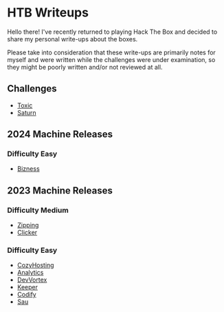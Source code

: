 # HTB Writeups

Hello there! I've recently returned to playing Hack The Box and decided to share my personal write-ups about the boxes.

Please take into consideration that these write-ups are primarily notes for myself and were written while the challenges were under examination, so they might be poorly written and/or not reviewed at all.


## Challenges
- [Toxic](TOXIC)
- [Saturn](SATURN)

## 2024 Machine Releases

### Difficulty Easy

- [Bizness](BIZNESS)

## 2023 Machine Releases 

### Difficulty Medium

- [Zipping](ZIPPING)
- [Clicker](CLICKER)

### Difficulty Easy

- [CozyHosting](COZYHOSTING)
- [Analytics](ANALYTICS)
- [DevVortex](DEVVORTEX)
- [Keeper](KEEPER)
- [Codify](CODIFY)
- [Sau](SAU)

